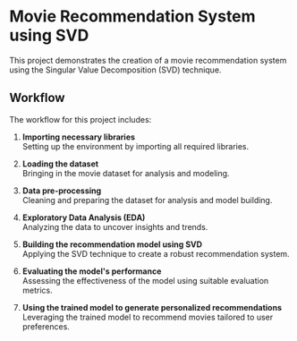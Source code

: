 # Movie Recommendation System using SVD

This project demonstrates the creation of a movie recommendation system using the Singular Value Decomposition (SVD) technique.

## Workflow

The workflow for this project includes:

1. **Importing necessary libraries**  
   Setting up the environment by importing all required libraries.

2. **Loading the dataset**  
   Bringing in the movie dataset for analysis and modeling.

3. **Data pre-processing**  
   Cleaning and preparing the dataset for analysis and model building.

4. **Exploratory Data Analysis (EDA)**  
   Analyzing the data to uncover insights and trends.

5. **Building the recommendation model using SVD**  
   Applying the SVD technique to create a robust recommendation system.

6. **Evaluating the model's performance**  
   Assessing the effectiveness of the model using suitable evaluation metrics.

7. **Using the trained model to generate personalized recommendations**  
   Leveraging the trained model to recommend movies tailored to user preferences.
